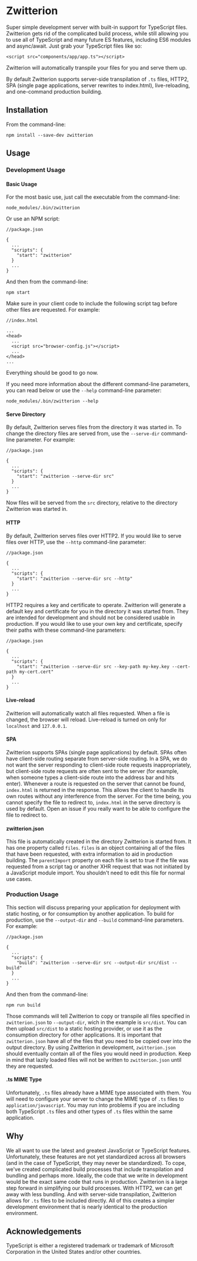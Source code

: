 # Zwitterion

Super simple development server with built-in support for TypeScript files. Zwitterion gets rid of the complicated build process, while still allowing you to use all of TypeScript and many future ES features, including ES6 modules and async/await. Just grab your TypeScript files like so:

```
<script src="components/app/app.ts"></script>
```

Zwitterion will automatically transpile your files for you and serve them up. 

By default Zwitterion supports server-side transpilation of `.ts` files, HTTP2, SPA (single page applications, server rewrites to index.html), live-reloading, and one-command production building.

## Installation

From the command-line:
```
npm install --save-dev zwitterion
```

## Usage

### Development Usage

#### Basic Usage

For the most basic use, just call the executable from the command-line:
```
node_modules/.bin/zwitterion
```

Or use an NPM script:
```
//package.json

{
  ...
  "scripts": {
    "start": "zwitterion"
  }
  ...
}
```

And then from the command-line:
```
npm start
```

Make sure in your client code to include the following script tag before other files are requested. For example:
```
//index.html

...
<head>
  ...
  <script src="browser-config.js"></script>
  ...
</head>
...
```

Everything should be good to go now.

If you need more information about the different command-line parameters, you can read below or use the `--help` command-line parameter:
```
node_modules/.bin/zwitterion --help
```

#### Serve Directory

By default, Zwitterion serves files from the directory it was started in. To change the directory files are served from, use the `--serve-dir` command-line parameter. For example:
```
//package.json

{
  ...
  "scripts": {
    "start": "zwitterion --serve-dir src"
  }
  ...
}
```

Now files will be served from the `src` directory, relative to the directory Zwitterion was started in.

#### HTTP

By default, Zwitterion serves files over HTTP2. If you would like to serve files over HTTP, use the `--http` command-line parameter:
```
//package.json

{
  ...
  "scripts": {
    "start": "zwitterion --serve-dir src --http"
  }
  ...
}
```

HTTP2 requires a key and certificate to operate. Zwitterion will generate a default key and certificate for you in the directory it was started from. They are intended for development and should not be considered usable in production. If you would like to use your own key and certificate, specify their paths with these command-line parameters:
```
//package.json

{
  ...
  "scripts": {
    "start": "zwitterion --serve-dir src --key-path my-key.key --cert-path my-cert.cert"
  }
  ...
}
```

#### Live-reload

Zwitterion will automatically watch all files requested. When a file is changed, the browser will reload. Live-reload is turned on only for `localhost` and `127.0.0.1`.

#### SPA

Zwitterion supports SPAs (single page applications) by default. SPAs often have client-side routing separate from server-side routing. In a SPA, we do not want the server responding to client-side route requests inappropriately, but client-side route requests are often sent to the server (for example, when someone types a client-side route into the address bar and hits enter). Whenever a route is requested on the server that cannot be found, `index.html` is returned in the response. This allows the client to handle its own routes without any interference from the server. For the time being, you cannot specify the file to redirect to, `index.html` in the serve directory is used by default. Open an issue if you really want to be able to configure the file to redirect to.

#### zwitterion.json

This file is automatically created in the directory Zwitterion is started from. It has one property called `files`. `files` is an object containing all of the files that have been requested, with extra information to aid in production building. The `parentImport` property on each file is set to true if the file was requested from a script tag or another XHR request that was not initiated by a JavaScript module import. You shouldn't need to edit this file for normal use cases.

### Production Usage

This section will discuss preparing your application for deployment with static hosting, or for consumption by another application. To build for production, use the `--output-dir` and `--build` command-line parameters. For example:
```
//package.json

{
  ...
  "scripts": {
    "build": "zwitterion --serve-dir src --output-dir src/dist --build"
  }
  ...
}
```

And then from the command-line:
```
npm run build
```

Those commands will tell Zwitterion to copy or transpile all files specified in `zwitterion.json` to `--output-dir`, wich in the example is `src/dist`. You can then upload `src/dist` to a static hosting provider, or use it as the consumption directory for other applications. It is important that `zwitterion.json` have all of the files that you need to be copied over into the output directory. By using Zwitterion in development, `zwitterion.json` should eventually contain all of the files you would need in production. Keep in mind that lazily loaded files will not be written to `zwitterion.json` until they are requested.

#### .ts MIME Type

Unfortunately, `.ts` files already have a MIME type associated with them. You will need to configure your server to change the MIME type of `.ts` files to `application/javascript`. You may run into problems if you are including both TypeScript `.ts` files and other types of `.ts` files within the same application.

## Why

We all want to use the latest and greatest JavaScript or TypeScript features. Unfortunately, these features are not yet standardized across all browsers (and in the case of TypeScript, they may never be standardized). To cope, we've created complicated build processes that include transpilation and bundling and perhaps more. Ideally, the code that we write in development would be the exact same code that runs in production. Zwitterion is a large step forward in simplifying our build processes. With HTTP2, we can get away with less bundling. And with server-side transpilation, Zwitterion allows for `.ts` files to be included directly. All of this creates a simpler development environment that is nearly identical to the production environment.

## Acknowledgements

TypeScript is either a registered trademark or trademark of Microsoft Corporation in the United States and/or other countries.
